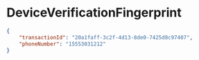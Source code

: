 # DeviceVerificationFingerprint

```json
{
    "transactionId": "20a1faff-3c2f-4d13-8de0-7425d8c97407",
    "phoneNumber": "15553031212"
}
```